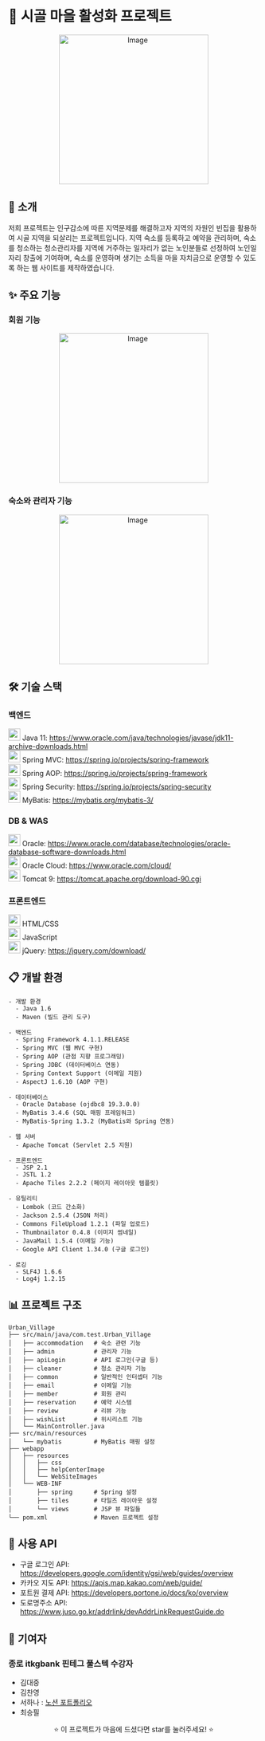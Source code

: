 # 📌 시골 마을 활성화 프로젝트
<p align="center">
  <img src="https://github.com/user-attachments/assets/aca5cb03-00e5-42fa-bc91-2f9ca74ee7b3" width="300" alt="Image">
</p>

## 📖 소개
저희 프로젝트는 인구감소에 따른 지역문제를 해결하고자 지역의 자원인 빈집을 활용하여 시골 지역을 되살리는 프로젝트입니다. 지역 숙소를 등록하고 예약을 관리하며, 숙소를 청소하는 청소관리자를 지역에 거주하는 일자리가 없는 노인분들로 선정하여 노인일자리 창출에 기여하며, 숙소를 운영하며 생기는 소득을 마을 자치금으로 운영할 수 있도록 하는 웹 사이트를 제작하였습니다.

## ✨ 주요 기능
### 회원 기능
<p align="center">
  <img src="https://github.com/user-attachments/assets/3f45523e-659d-4b2a-8f6a-f6d2d9b5aece" width="300" alt="Image">
</p>

### 숙소와 관리자 기능
<p align="center">
  <img src="https://github.com/user-attachments/assets/872ef4a1-5491-4106-814e-6b1300c32e3d" width="300" alt="Image">
</p>

## 🛠️ 기술 스택

### 백엔드
<img src="https://github.com/user-attachments/assets/098cf956-2b31-4b9c-b796-a2a9c490481a" width="24" height="24"> Java 11: https://www.oracle.com/java/technologies/javase/jdk11-archive-downloads.html<br>
<img src="https://github.com/user-attachments/assets/d713e7ce-f1c9-4b7e-b304-86b1ec4a2377" width="24" height="24"> Spring MVC: https://spring.io/projects/spring-framework<br>
<img src="https://github.com/user-attachments/assets/8ad9bfd9-ed84-44fb-b90a-7ebc580162e7" width="24" height="24"> Spring AOP: https://spring.io/projects/spring-framework<br>
<img src="https://github.com/user-attachments/assets/de769007-690e-4e91-bd1b-305c0f3f7ce5" width="24" height="24"> Spring Security: https://spring.io/projects/spring-security<br>
<img src="https://github.com/user-attachments/assets/fbc5f08e-b5c0-4b23-852a-006458bcc831" width="24" height="24"> MyBatis: https://mybatis.org/mybatis-3/

### DB & WAS
<img src="https://github.com/user-attachments/assets/e8b69b4f-e623-4c5a-ba5e-c5a644282c98" width="24" height="24"> Oracle: https://www.oracle.com/database/technologies/oracle-database-software-downloads.html<br>
<img src="https://github.com/user-attachments/assets/74dcb744-5b38-4df5-86b6-5059eaacf733" width="24" height="24"> Oracle Cloud: https://www.oracle.com/cloud/<br>
<img src="https://github.com/user-attachments/assets/48b60e17-a537-4b78-a534-fa5cf5e4e391" width="24" height="24"> Tomcat 9: https://tomcat.apache.org/download-90.cgi

### 프론트엔드
<img src="https://github.com/user-attachments/assets/4f7fc0b5-6a86-41e4-8cde-1752fb98b0ca" width="24" height="24"> HTML/CSS<br>
<img src="https://github.com/user-attachments/assets/d58810d0-40ef-471b-b952-f712c0f9a279" width="24" height="24"> JavaScript<br>
<img src="https://github.com/user-attachments/assets/9edd1866-b56d-4d44-8655-8c6826437007" width="24" height="24"> jQuery: https://jquery.com/download/

## 📋 개발 환경
```
- 개발 환경
  - Java 1.6
  - Maven (빌드 관리 도구)

- 백엔드
  - Spring Framework 4.1.1.RELEASE
  - Spring MVC (웹 MVC 구현)
  - Spring AOP (관점 지향 프로그래밍)
  - Spring JDBC (데이터베이스 연동)
  - Spring Context Support (이메일 지원)
  - AspectJ 1.6.10 (AOP 구현)

- 데이터베이스
  - Oracle Database (ojdbc8 19.3.0.0)
  - MyBatis 3.4.6 (SQL 매핑 프레임워크)
  - MyBatis-Spring 1.3.2 (MyBatis와 Spring 연동)

- 웹 서버
  - Apache Tomcat (Servlet 2.5 지원)

- 프론트엔드
  - JSP 2.1
  - JSTL 1.2
  - Apache Tiles 2.2.2 (페이지 레이아웃 템플릿)

- 유틸리티
  - Lombok (코드 간소화)
  - Jackson 2.5.4 (JSON 처리)
  - Commons FileUpload 1.2.1 (파일 업로드)
  - Thumbnailator 0.4.8 (이미지 썸네일)
  - JavaMail 1.5.4 (이메일 기능)
  - Google API Client 1.34.0 (구글 로그인)

- 로깅
  - SLF4J 1.6.6
  - Log4j 1.2.15
```

## 📊 프로젝트 구조
```
Urban_Village
├── src/main/java/com.test.Urban_Village
│   ├── accommodation   # 숙소 관련 기능
│   ├── admin           # 관리자 기능
│   ├── apiLogin        # API 로그인(구글 등)
│   ├── cleaner         # 청소 관리자 기능
│   ├── common          # 일반적인 인터셉터 기능
│   ├── email           # 이메일 기능
│   ├── member          # 회원 관리
│   ├── reservation     # 예약 시스템
│   ├── review          # 리뷰 기능
│   ├── wishList        # 위시리스트 기능
│   └── MainController.java
├── src/main/resources
│   └── mybatis         # MyBatis 매핑 설정
├── webapp
│   ├── resources
│   │   ├── css
│   │   ├── helpCenterImage
│   │   └── WebSiteImages
│   └── WEB-INF
│       ├── spring      # Spring 설정
│       ├── tiles       # 타일즈 레이아웃 설정
│       └── views       # JSP 뷰 파일들
└── pom.xml             # Maven 프로젝트 설정
```

## 🔖 사용 API
- 구글 로그인 API: https://developers.google.com/identity/gsi/web/guides/overview
- 카카오 지도 API: https://apis.map.kakao.com/web/guide/
- 포트원 결제 API: https://developers.portone.io/docs/ko/overview
- 도로명주소 API: https://www.juso.go.kr/addrlink/devAddrLinkRequestGuide.do

## 🤝 기여자
### 종로 itkgbank 핀테그 풀스텍 수강자 
- 김대중
- 김찬영
- 서하나 : [노션 포트폴리오](https://www.notion.so/1b9db822a28e801eb04af2f96ab48d5a)
- 최승필

<div align="center">
  <p>⭐️ 이 프로젝트가 마음에 드셨다면 star를 눌러주세요! ⭐️</p>
</div>

